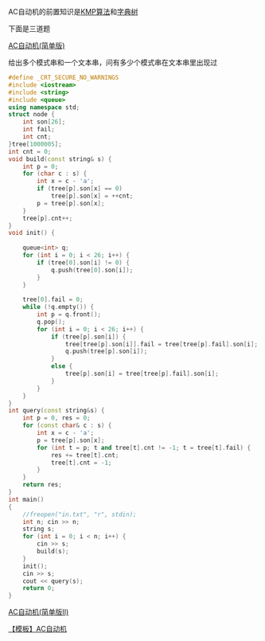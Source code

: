 AC自动机的前置知识是[KMP算法](https://github.com/RaDsZ2z/algorithm/blob/main/AP%E4%BC%A0%E7%BB%9F%E8%89%BA%E8%83%BD/KMP.md)和[字典树](http://magic.vicp.io/oi-wiki/string/trie/)

下面是三道题

[AC自动机(简单版)](https://www.luogu.com.cn/problem/P3808)

给出多个模式串和一个文本串，问有多少个模式串在文本串里出现过
```cpp
#define _CRT_SECURE_NO_WARNINGS
#include <iostream>
#include <string>
#include <queue>
using namespace std;
struct node {
	int son[26];
	int fail;
	int cnt;
}tree[1000005];
int cnt = 0;
void build(const string& s) {
	int p = 0;
	for (char c : s) {
		int x = c - 'a';
		if (tree[p].son[x] == 0)
			tree[p].son[x] = ++cnt;
		p = tree[p].son[x];
	}
	tree[p].cnt++;
}
void init() {
	
	queue<int> q;
	for (int i = 0; i < 26; i++) {
		if (tree[0].son[i] != 0) {
			q.push(tree[0].son[i]);
		}
	}
	
	tree[0].fail = 0;
	while (!q.empty()) {
		int p = q.front();
		q.pop();
		for (int i = 0; i < 26; i++) {
			if (tree[p].son[i]) {
				tree[tree[p].son[i]].fail = tree[tree[p].fail].son[i];
				q.push(tree[p].son[i]);
			}
			else {
				tree[p].son[i] = tree[tree[p].fail].son[i];
			}
		}
	}
}
int query(const string&s) {
	int p = 0, res = 0;
	for (const char& c : s) {
		int x = c - 'a';
		p = tree[p].son[x];
		for (int t = p; t and tree[t].cnt != -1; t = tree[t].fail) {
			res += tree[t].cnt;
			tree[t].cnt = -1;
		}
	}
	return res;
}
int main()
{
	//freopen("in.txt", "r", stdin);
	int n; cin >> n;
	string s;
	for (int i = 0; i < n; i++) {
		cin >> s;
		build(s);
	}
	init();
	cin >> s;
	cout << query(s);
	return 0;
}
```
[AC自动机(简单版Ⅱ)](https://www.luogu.com.cn/problem/P3796)

[【模板】AC自动机](https://www.luogu.com.cn/problem/P5357)
